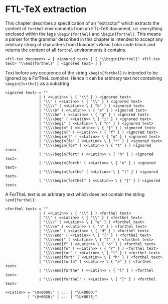 # FTL-TeX extraction

This chapter describes a specification of an "extractor" which extracts the
content of `forthel` environments from an FTL-TeX document, i.e. everything
enclosed within the tags `\begin{forthel}` and `\begin{forthel}`. This means a
parser for the grammar described in this chapter is intended to accept any
arbitrary string of characters from Unicode's _Basic Latin_ code block and
returns the content of all `forthel` environments it contains.

```nbnf
<ftl-tex document> = [ <ignored text> ] { "\\begin{forthel}" <ftl-tex text> "\\end{forthel}" [ <ignored text> ] }
```

Text before any occurence of the string `\begin{forthel}` is intended to be
ignored by a ForTheL compiler. Hence it can be arbitrary text not containing
`\begin{forthel}` as a substring.

```nbnf
<ignored text> = ""
               | ( <<Latin>> \ { "\\" } ) <ignored text>
               | "\\" ( <<Latin>> \ { "\\" } ) <ignored text>
               | "\\\\" ( <<Latin>> \ { "b" } ) <ignored text>
               | "\\\\b" ( <<Latin>> \ { "e" } ) <ignored text>
               | "\\\\be" ( <<Latin>> \ { "g" } ) <ignored text>
               | "\\\\beg" ( <<Latin>> \ { "i" } ) <ignored text>
               | "\\\\begi" ( <<Latin>> \ { "n" } ) <ignored text>
               | "\\\\begin" ( <<Latin>> \ { "{" } ) <ignored text>
               | "\\\\begin{" ( <<Latin>> \ { "f" } ) <ignored text>
               | "\\\\begin{f" ( <<Latin>> \ { "o" } ) <ignored text>
               | "\\\\begin{fo" ( <<Latin>> \ { "r" } ) <ignored text>
               | "\\\\begin{for" ( <<Latin>> \ { "t" } ) <ignored text>
               | "\\\\begin{fort" ( <<Latin>> \ { "h" } ) <ignored text>
               | "\\\\begin{forth" ( <<Latin>> \ { "e" } ) <ignored text>
               | "\\\\begin{forthe" ( <<Latin>> \ { "l" } ) <ignored text>
               | "\\\\begin{forthel" ( <<Latin>> \ { "}" } ) <ignored text>
```

A ForTheL text is an arbitrary text which does not contain the string
`\end{forthel}`:

```nbnf
<forthel text> = ""
               | ( <<Latin>> \ { "\\" } ) <forthel text>
               | "\\" ( <<Latin>> \ { "\\" } ) <forthel text>
               | "\\\\" ( <<Latin>> \ { "e" } ) <forthel text>
               | "\\\\e" ( <<Latin>> \ { "n" } ) <forthel text>
               | "\\\\en" ( <<Latin>> \ { "d" } ) <forthel text>
               | "\\\\end" ( <<Latin>> \ { "{" } ) <forthel text>
               | "\\\\end{" ( <<Latin>> \ { "f" } ) <forthel text>
               | "\\\\end{f" ( <<Latin>> \ { "o" } ) <forthel text>
               | "\\\\end{fo" ( <<Latin>> \ { "r" } ) <forthel text>
               | "\\\\end{for" ( <<Latin>> \ { "t" } ) <forthel text>
               | "\\\\end{fort" ( <<Latin>> \ { "h" } ) <forthel text>
               | "\\\\end{forth" ( <<Latin>> \ { "e" } ) <forthel text>
               | "\\\\end{forthe" ( <<Latin>> \ { "l" } ) <forthel text>
               | "\\\\end{forthel" ( <<Latin>> \ { "}" } ) <forthel text>
```

```nbnf
<<Latin>> = "\U+0009;" | ... | "\U+000D;"
          | "\U+0020;" | ... | "\U+007E;"
```
